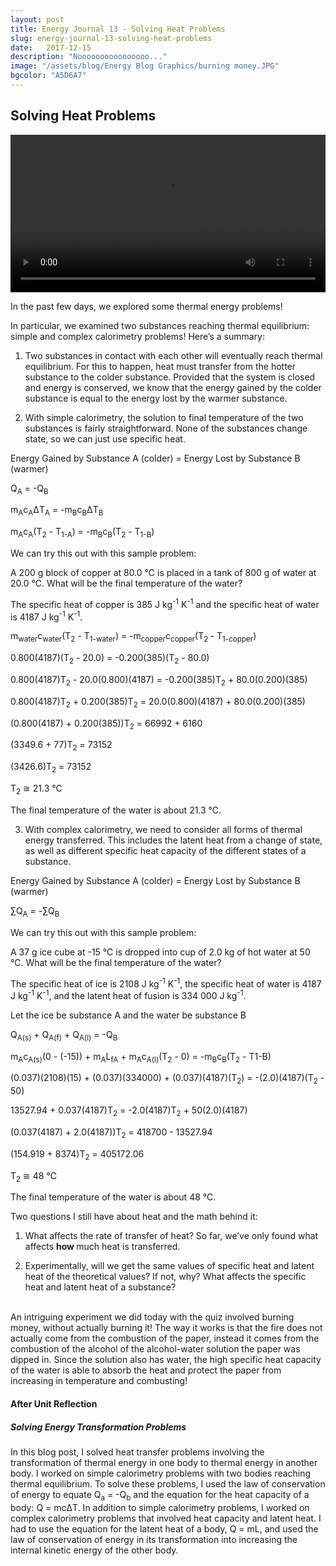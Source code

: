 ```yaml
---
layout: post
title: Energy Journal 13 - Solving Heat Problems 
slug: energy-journal-13-solving-heat-problems
date:   2017-12-15
description: "Noooooooooooooooo..."
image: "/assets/blog/Energy Blog Graphics/burning money.JPG"
bgcolor: "A5D6A7"
---
```


## Solving Heat Problems

<video controls width="100%" height="auto">
    <source src="{{ "/assets/blog/Energy Blog Graphics/burning money.mp4" | absolute_url }}" type="video/mp4">
</video>

In the past few days, we explored some thermal energy problems!

In particular, we examined two substances reaching thermal equilibrium: simple and complex calorimetry problems! Here’s a summary:<!--more-->

1) Two substances in contact with each other will eventually reach thermal equilibrium. For this to happen, heat must transfer from the hotter substance to the colder substance. Provided that the system is closed and energy is conserved, we know that the energy gained by the colder substance is equal to the energy lost by the warmer substance. 

2) With simple calorimetry, the solution to final temperature of the two substances is fairly straightforward. None of the substances change state, so we can just use specific heat.

Energy Gained by Substance A (colder) = Energy Lost by Substance B (warmer)

Q<sub>A</sub> = -Q<sub>B</sub>

m<sub>A</sub>c<sub>A</sub>ΔT<sub>A</sub> = -m<sub>B</sub>c<sub>B</sub>ΔT<sub>B</sub>

m<sub>A</sub>c<sub>A</sub>(T<sub>2</sub> - T<sub>1-A</sub>) = -m<sub>B</sub>c<sub>B</sub>(T<sub>2</sub> - T<sub>1-B</sub>)


We can try this out with this sample problem:

A 200 g block of copper at 80.0 ℃ is placed in a tank of 800 g of water at 20.0 ℃. What will be the final temperature of the water?

The specific heat of copper is 385 J kg<sup>-1</sup> K<sup>-1</sup> and the specific heat of water is 4187 J kg<sup>-1</sup> K<sup>-1</sup>.

m<sub>water</sub>c<sub>water</sub>(T<sub>2</sub> - T<sub>1-water</sub>) = -m<sub>copper</sub>c<sub>copper</sub>(T<sub>2 </sub>- T<sub>1-copper</sub>)

0.800(4187)(T<sub>2</sub> - 20.0) = -0.200(385)(T<sub>2</sub> - 80.0)

0.800(4187)T<sub>2</sub> - 20.0(0.800)(4187) = -0.200(385)T<sub>2</sub> + 80.0(0.200)(385)

0.800(4187)T<sub>2</sub> + 0.200(385)T<sub>2</sub> = 20.0(0.800)(4187) + 80.0(0.200)(385)

(0.800(4187) + 0.200(385))T<sub>2</sub> = 66992 + 6160

(3349.6 + 77)T<sub>2</sub> = 73152

(3426.6)T<sub>2</sub> = 73152

T<sub>2</sub> ≅ 21.3 ℃

The final temperature of the water is about 21.3 ℃.

3) With complex calorimetry, we need to consider all forms of thermal energy transferred. This includes the latent heat from a change of state, as well as different specific heat capacity of the different states of a substance.

Energy Gained by Substance A (colder) = Energy Lost by Substance B (warmer)

∑Q<sub>A</sub> = -∑Q<sub>B</sub>

We can try this out with this sample problem:

A 37 g ice cube at -15 ℃ is dropped into cup of 2.0 kg of hot water at 50 ℃. What will be the final temperature of the water?

The specific heat of ice is 2108 J kg<sup>-1</sup> K<sup>-1</sup>, the specific heat of water is 4187 J kg<sup>-1</sup> K<sup>-1</sup>, and the latent heat of fusion is 334 000 J kg<sup>-1</sup>.

Let the ice be substance A and the water be substance B

Q<sub>A(s)</sub> + Q<sub>A(f)</sub> + Q<sub>A(l)</sub> = -Q<sub>B</sub>

m<sub>A</sub>c<sub>A(s)</sub>(0 - (-15)) + m<sub>A</sub>L<sub>fA</sub> + m<sub>A</sub>c<sub>A(l)</sub>(T<sub>2</sub> - 0) = -m<sub>B</sub>c<sub>B</sub>(T<sub>2</sub> - T1-B)

(0.037)(2108)(15) + (0.037)(334000) + (0.037)(4187)(T<sub>2</sub>) = -(2.0)(4187)(T<sub>2</sub> - 50)

13527.94 + 0.037(4187)T<sub>2</sub> = -2.0(4187)T<sub>2</sub> + 50(2.0)(4187)

(0.037(4187) + 2.0(4187))T<sub>2</sub> = 418700 - 13527.94

(154.919 + 8374)T<sub>2</sub> = 405172.06

T<sub>2</sub> ≅ 48 ℃

The final temperature of the water is about 48 ℃.

Two questions I still have about heat and the math behind it:

1) What affects the rate of transfer of heat? So far, we’ve only found what affects <b>how </b>much heat is transferred.

2) Experimentally, will we get the same values of specific heat and latent heat of the theoretical values? If not, why? What affects the specific heat and latent heat of a substance?

<br>
An intriguing experiment we did today with the quiz involved burning money, without actually burning it! The way it works is that the fire does not actually come from the combustion of the paper, instead it comes from the combustion of the alcohol of the alcohol-water solution the paper was dipped in. Since the solution also has water, the high specific heat capacity of the water is able to absorb the heat and protect the paper from increasing in temperature and combusting!

<br>

#### After Unit Reflection

##### Solving Energy Transformation Problems

In this blog post, I solved heat transfer problems involving the transformation of thermal energy in one body to thermal energy in another body. I worked on simple calorimetry problems with two bodies reaching thermal equilibrium. To solve these problems, I used the law of conservation of energy to equate Q<sub>a</sub> = -Q<sub>b</sub> and the equation for the heat capacity of a body: Q = mcΔT. In addition to simple calorimetry problems, I worked on complex calorimetry problems that involved heat capacity and latent heat. I had to use the equation for the latent heat of a body, Q = mL, and used the law of conservation of energy in its transformation into increasing the internal kinetic energy of the other body.